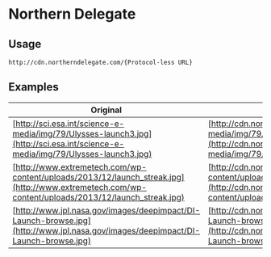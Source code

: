 # Northern Delegate

## Usage
```
http://cdn.northerndelegate.com/{Protocol-less URL}
```

## Examples

Original | Rotated
-------- | -------
[http://sci.esa.int/science-e-media/img/79/Ulysses-launch3.jpg](http://sci.esa.int/science-e-media/img/79/Ulysses-launch3.jpg) | [http://cdn.northerndelegate.com/sci.esa.int/science-e-media/img/79/Ulysses-launch3.jpg](http://cdn.northerndelegate.com/sci.esa.int/science-e-media/img/79/Ulysses-launch3.jpg)
[http://www.extremetech.com/wp-content/uploads/2013/12/launch_streak.jpg](http://www.extremetech.com/wp-content/uploads/2013/12/launch_streak.jpg) | [http://cdn.northerndelegate.com/www.extremetech.com/wp-content/uploads/2013/12/launch_streak.jpg](http://cdn.northerndelegate.com/www.extremetech.com/wp-content/uploads/2013/12/launch_streak.jpg)
[http://www.jpl.nasa.gov/images/deepimpact/DI-Launch-browse.jpg](http://www.jpl.nasa.gov/images/deepimpact/DI-Launch-browse.jpg) | [http://cdn.northerndelegate.com/www.jpl.nasa.gov/images/deepimpact/DI-Launch-browse.jpg](http://cdn.northerndelegate.com/www.jpl.nasa.gov/images/deepimpact/DI-Launch-browse.jpg)
